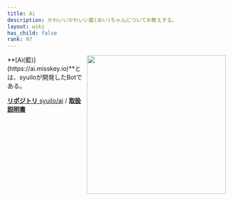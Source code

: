 ```yaml
---
title: Ai
description: かわいいかわいい藍(あい)ちゃんについてお教えする。
layout: wiki
has_child: false
rank: 97
---
```

<img src="https://github.com/syuilo/misskey/blob/develop/assets/ai-orig.png?raw=true" align="right" height="320"/>
**[Ai(藍)](https://ai.misskey.io)**とは、syuiloが開発したBotである。

[**リポジトリ** syuilo/ai](https://github.com/syuilo/ai) / [**取扱説明書**](https://github.com/syuilo/ai/blob/master/torisetu.md)
